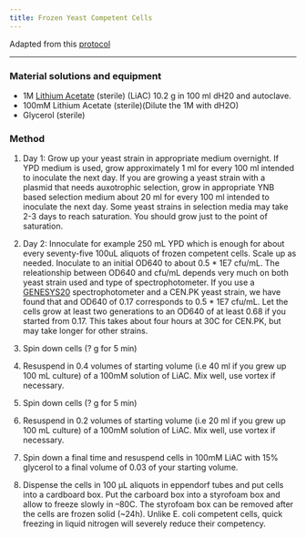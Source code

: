 ```yaml
---
title: Frozen Yeast Competent Cells
---
```


Adapted from this [protocol](http://theolb.readthedocs.org/en/latest/misc/frozen-yeast-competent-cells.html)

---

### Material solutions and equipment

* 1M [Lithium Acetate](https://en.wikipedia.org/wiki/Lithium_acetate) (sterile) (LiAC) 10.2 g in 100 ml dH20 and autoclave. 
* 100mM Lithium Acetate (sterile)(Dilute the 1M with dH2O)
* Glycerol (sterile)

### Method

1. Day 1: Grow up your yeast strain in appropriate medium overnight. 
If YPD medium is used, grow approximately 1 ml for every 100 ml intended to inoculate the next day. 
If you are growing a yeast strain with a plasmid that needs auxotrophic selection, grow in appropriate 
YNB based selection medium about 20 ml for every 100 ml intended to inoculate the next day. 
Some yeast strains in selection media may take 2-3 days to reach saturation. 
You should grow just to the point of saturation.

2. Day 2: Innoculate for example 250 mL YPD which is enough for about every seventy-five 100uL aliquots 
of frozen competent cells. Scale up as needed. Inoculate to an initial OD640 to about 0.5 * 1E7 cfu/mL. 
The releationship between OD640 and cfu/mL depends very much on both yeast strain used and type of spectrophotometer. 
If you use a [GENESYS20](http://www.used-line.com/pictures/80/10356580_2.jpg) spectrophotometer and a 
CEN.PK yeast strain, we have found that and OD640 of 0.17 corresponds to 0.5 * 1E7 cfu/mL. 
Let the cells grow at least two generations to an OD640 of at least 0.68 if you started from 0.17. 
This takes about four hours at 30C for CEN.PK, but may take longer for other strains.

3. Spin down cells (? g for 5 min)

4. Resuspend in 0.4 volumes of starting volume (i.e 40 ml if you grew up 100 mL culture) of a 100mM solution of LiAC. 
Mix well, use vortex if necessary.

5. Spin down cells (? g for 5 min)

6. Resuspend in 0.2 volumes of starting volume (i.e 20 ml if you grew up 100 mL culture) of a 100mM solution of LiAC. 
Mix well, use vortex if necessary.

7. Spin down a final time and resuspend cells in 100mM LiAC with 15% glycerol to a final volume of 0.03 of your starting volume.

8. Dispense the cells in 100 µL aliquots in eppendorf tubes and put cells into a cardboard box.
Put the carboard box into a styrofoam box and allow to freeze slowly in –80C. 
The styrofoam box can be removed after the cells are frozen solid (~24h). 
Unlike E. coli competent cells, quick freezing in liquid nitrogen will severely reduce their competency.
